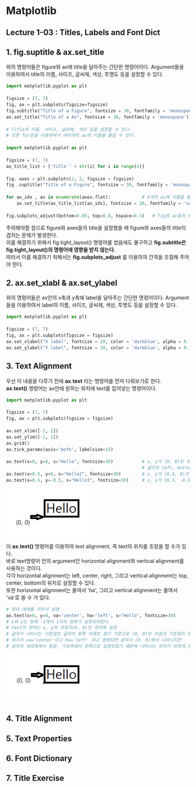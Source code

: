 # Matplotlib

## Lecture 1-03 : Titles, Labels and Font Dict

## 1. fig.suptitle & ax.set_title
위의 명령어들은 figure와 ax에 title을 달아주는 간단한 명령어이다. Argument들을 이용하여서 title의 이름, 사이즈, 글씨체, 색상, 투명도 등을 설정할 수 있다.    
```py
import matplotlib.pyplot as plt

figsize = (7, 7)
fig, ax = plt.subplots(figsize=figsize)
fig.subtitle("Title of a Figure", fontsize = 30, fontfamily = 'monospace')
ax.set_title("Title of a Ax", fontsize = 30, fontfamily = 'monospace')

# Title의 이름, 사이즈, 글씨체, 색상 등을 설정할 수 있다.
# 또한 for문을 이용하여서 여러개의 ax에 이름을 붙일 수 있다.

import matplotlib.pyplot as plt

figsize = (7, 7)
ax_title_list = ['title ' + str(i) for i in range(4)]

fig. axes = plt.subplots(2, 2, figsize = figsize)
fig .suptitle("Title of a Figure", fontsize = 30, fontfamily = 'monospace')

for ax_idx , ax in enumerate(axes.flat):            # 4개의 ax에 이름을 붙이는 반복문
    ax.set_title(ax_title_list[ax_idx], fontsize = 20, fontfamily = 'serif')

fig.subplots_adjust(bottom=0.05, top=0.8, hspace=0.3)   # fig와 ax들의 title이 겹치는 것을 방지하기 위함.
```
주의해야할 점으로 figure와 axes들의 title을 설정했을 때 figure와 axes들의 title이 겹치는 문제가 발생한다.   
이를 해결하기 위해서 fig.tight_layout() 명령어를 썼음에도 불구하고 **fig.subtitle은 fig.tight_layout()의 명령어에 영향을 받지 않는다.**   
따라서 이를 해결하기 위해서는 **fig.subplots_adjust** 를 이용하여 간격을 조절해 주어야 한다.

## 2. ax.set_xlabl & ax.set_ylabel
위의 명령어들은 ax안의 x축과 y축에 label을 달아주는 간단한 명령어이다. Argument들을 이용하여서 label의 이름, 사이즈, 글씨체, 색상, 투명도 등을 설정할 수 있다.
```py
import matplotlib.pyplot as plt

figsize = (7, 7)
fig, ax = plt.subplots(figsize = figsize)
ax.set_xlabel("X label", fontsize = 20, color = 'darkblue', alpha = 0.7)    # alpha는 투명도의 argument
ax.set_ylabel("Y label", fontsize = 20, color = 'darkblue', alpha = 0.7)    # alpha값이 높을 수록 선명하다.
```

## 3. Text Alignment
우선 이 내용을 다루기 전에 **ax.text** 라는 명령어를 먼저 다뤄보기로 한다.   
**ax.text()** 명령어는 ax안에 원하는 위치에 text를 집어넣는 명령어이다.
```py
import matplotlib.pyplot as plt

figsize = (7, 7)
fig, ax = plt.subplots(figsize = figsize)

ax.set_xlim([-1, 1])
ax.set_ylim([-1, 1])
ax.grid()
ax.tick_params(axis='both', labelsize=15)

ax.text(x=0, y=0, s="Hello", fontsize=30)           # x, y가 (0, 0)인 위치에 Hello라는 글자를 삽입
                                                    # 글자의 left, bottom을 기준으로 글자가 삽입
ax.text(x=0.5, y=0, s="Hello2", fontsize=30)        # x, y가 (0.5, 0)인 위치에 Hello2라는 글자를 삽입
ax.text(x=0.5, y=-0.5, s="Hello3", fontsize=30)     # x, y가 (0.5, -0.5)인 위치에 Hello3라는 글자를 삽입
```
![1](https://github.com/Hojeong827/TIL/blob/main/Python/matplolib/image/1.png)

이 **ax.text()** 명령어를 이용하여 text alignment, 즉 text의 위치를 조정을 할 수가 있다.   
바로 text명령어 안의 argument인 horizontal alignment와 vertical alignment를 사용하는 것이다.   
각각 horizontal alignment는 left, center, right, 그리고 vertical alignment는 top, center, bottom의 위치로 설정할 수 있다.   
또한 horizontal alignment는 줄여서 'ha', 그리고 vertical alignment는 줄여서 'va'로 쓸 수 가 있다.
```py
# 위의 예제를 이어서 설명
ax.text(x=0, y=0, va='center', ha='left', s="Hello", fontsize=30)
# x와 y는 현재 -1에서 1까지 범위가 설정되어있다.
# text의 위치는 x, y의 좌표가(0, 0)인 위치에 설정
# 글자가 나타나는 기준점은 글자의 왼쪽 아래인 점이 기준으로 (0, 0)인 지점과 기준점이 일치한다.
# 여기서 va='center'이고 ha='left' 라고 명령되면 글자가 (0, 0)에서 나타나지만
# 글자의 세로축에서 중앙, 가로축에서 왼쪽으로 설정되었기 때문에 나타나는 위치가 바뀌게 된다.
```
![2](https://github.com/Hojeong827/TIL/blob/main/Python/matplolib/image/2.png)
## 4. Title Alignment

## 5. Text Properties

## 6. Font Dictionary

## 7. Title Exercise